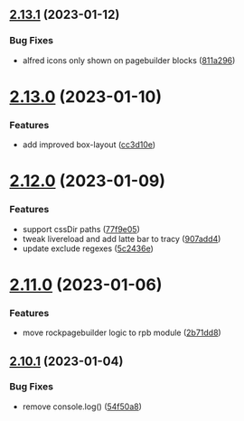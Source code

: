 ## [2.13.1](https://github.com/baumrock/RockFrontend/compare/v2.13.0...v2.13.1) (2023-01-12)


### Bug Fixes

* alfred icons only shown on pagebuilder blocks ([811a296](https://github.com/baumrock/RockFrontend/commit/811a29685e693eb2bae373c6c288da9e54e18818))



# [2.13.0](https://github.com/baumrock/RockFrontend/compare/v2.12.0...v2.13.0) (2023-01-10)


### Features

* add improved box-layout ([cc3d10e](https://github.com/baumrock/RockFrontend/commit/cc3d10e1acdd2f997a25275a73169b0d127615f2))



# [2.12.0](https://github.com/baumrock/RockFrontend/compare/v2.11.0...v2.12.0) (2023-01-09)


### Features

* support cssDir paths ([77f9e05](https://github.com/baumrock/RockFrontend/commit/77f9e0520a5f9762b570e251e02655f4e36bbcff))
* tweak livereload and add latte bar to tracy ([907add4](https://github.com/baumrock/RockFrontend/commit/907add42dbed9d8133e80d2f107568e0e72fb786))
* update exclude regexes ([5c2436e](https://github.com/baumrock/RockFrontend/commit/5c2436eef78b1d92d61493d6f73298581bc7a35f))



# [2.11.0](https://github.com/baumrock/RockFrontend/compare/v2.10.1...v2.11.0) (2023-01-06)


### Features

* move rockpagebuilder logic to rpb module ([2b71dd8](https://github.com/baumrock/RockFrontend/commit/2b71dd8ae06b3f380ff214ac35f235362d6042e9))



## [2.10.1](https://github.com/baumrock/RockFrontend/compare/v2.10.0...v2.10.1) (2023-01-04)


### Bug Fixes

* remove console.log() ([54f50a8](https://github.com/baumrock/RockFrontend/commit/54f50a8da2cb4a52432938453654980bc2cd5a0f))



